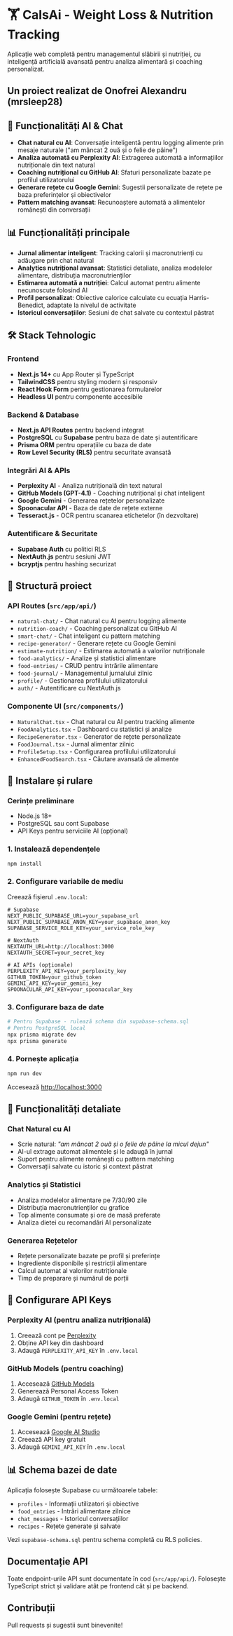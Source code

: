 # 🏋️ CalsAi - Weight Loss & Nutrition Tracking

Aplicație web completă pentru managementul slăbirii și nutriției, cu inteligență artificială avansată pentru analiza alimentară și coaching personalizat.

## Un proiect realizat de Onofrei Alexandru (mrsleep28)

## 🤖 Funcționalități AI & Chat

- **Chat natural cu AI**: Conversație inteligentă pentru logging alimente prin mesaje naturale ("am mâncat 2 ouă și o felie de pâine")
- **Analiza automată cu Perplexity AI**: Extragerea automată a informațiilor nutriționale din text natural
- **Coaching nutrițional cu GitHub AI**: Sfaturi personalizate bazate pe profilul utilizatorului
- **Generare rețete cu Google Gemini**: Sugestii personalizate de rețete pe baza preferințelor și obiectivelor
- **Pattern matching avansat**: Recunoaștere automată a alimentelor românești din conversații

## 📊 Funcționalități principale

- **Jurnal alimentar inteligent**: Tracking calorii și macronutrienți cu adăugare prin chat natural
- **Analytics nutrițional avansat**: Statistici detaliate, analiza modelelor alimentare, distribuția macronutrienților
- **Estimarea automată a nutriției**: Calcul automat pentru alimente necunoscute folosind AI
- **Profil personalizat**: Obiective calorice calculate cu ecuația Harris-Benedict, adaptate la nivelul de activitate
- **Istoricul conversațiilor**: Sesiuni de chat salvate cu contextul păstrat

## 🛠️ Stack Tehnologic

### Frontend

- **Next.js 14+** cu App Router și TypeScript
- **TailwindCSS** pentru styling modern și responsiv
- **React Hook Form** pentru gestionarea formularelor
- **Headless UI** pentru componente accesibile

### Backend & Database

- **Next.js API Routes** pentru backend integrat
- **PostgreSQL** cu **Supabase** pentru baza de date și autentificare
- **Prisma ORM** pentru operațiile cu baza de date
- **Row Level Security (RLS)** pentru securitate avansată

### Integrări AI & APIs

- **Perplexity AI** - Analiza nutrițională din text natural
- **GitHub Models (GPT-4.1)** - Coaching nutrițional și chat inteligent
- **Google Gemini** - Generarea rețetelor personalizate
- **Spoonacular API** - Baza de date de rețete externe
- **Tesseract.js** - OCR pentru scanarea etichetelor (în dezvoltare)

### Autentificare & Securitate

- **Supabase Auth** cu politici RLS
- **NextAuth.js** pentru sesiuni JWT
- **bcryptjs** pentru hashing securizat

## 📁 Structură proiect

### API Routes (`src/app/api/`)

- `natural-chat/` - Chat natural cu AI pentru logging alimente
- `nutrition-coach/` - Coaching personalizat cu GitHub AI
- `smart-chat/` - Chat inteligent cu pattern matching
- `recipe-generator/` - Generare rețete cu Google Gemini
- `estimate-nutrition/` - Estimarea automată a valorilor nutriționale
- `food-analytics/` - Analize și statistici alimentare
- `food-entries/` - CRUD pentru intrările alimentare
- `food-journal/` - Managementul jurnalului zilnic
- `profile/` - Gestionarea profilului utilizatorului
- `auth/` - Autentificare cu NextAuth.js

### Componente UI (`src/components/`)

- `NaturalChat.tsx` - Chat natural cu AI pentru tracking alimente
- `FoodAnalytics.tsx` - Dashboard cu statistici și analize
- `RecipeGenerator.tsx` - Generator de rețete personalizate
- `FoodJournal.tsx` - Jurnal alimentar zilnic
- `ProfileSetup.tsx` - Configurarea profilului utilizatorului
- `EnhancedFoodSearch.tsx` - Căutare avansată de alimente

## 🚀 Instalare și rulare

### Cerințe preliminare

- Node.js 18+
- PostgreSQL sau cont Supabase
- API Keys pentru serviciile AI (opțional)

### 1. Instalează dependențele

```bash
npm install
```

### 2. Configurare variabile de mediu

Creează fișierul `.env.local`:

```env
# Supabase
NEXT_PUBLIC_SUPABASE_URL=your_supabase_url
NEXT_PUBLIC_SUPABASE_ANON_KEY=your_supabase_anon_key
SUPABASE_SERVICE_ROLE_KEY=your_service_role_key

# NextAuth
NEXTAUTH_URL=http://localhost:3000
NEXTAUTH_SECRET=your_secret_key

# AI APIs (opționale)
PERPLEXITY_API_KEY=your_perplexity_key
GITHUB_TOKEN=your_github_token
GEMINI_API_KEY=your_gemini_key
SPOONACULAR_API_KEY=your_spoonacular_key
```

### 3. Configurare baza de date

```bash
# Pentru Supabase - rulează schema din supabase-schema.sql
# Pentru PostgreSQL local
npx prisma migrate dev
npx prisma generate
```

### 4. Pornește aplicația

```bash
npm run dev
```

Accesează [http://localhost:3000](http://localhost:3000)

## 🎯 Funcționalități detaliate

### Chat Natural cu AI

- Scrie natural: _"am mâncat 2 ouă și o felie de pâine la micul dejun"_
- AI-ul extrage automat alimentele și le adaugă în jurnal
- Suport pentru alimente românești cu pattern matching
- Conversații salvate cu istoric și context păstrat

### Analytics și Statistici

- Analiza modelelor alimentare pe 7/30/90 zile
- Distribuția macronutrienților cu grafice
- Top alimente consumate și ore de masă preferate
- Analiza dietei cu recomandări AI personalizate

### Generarea Rețetelor

- Rețete personalizate bazate pe profil și preferințe
- Ingrediente disponibile și restricții alimentare
- Calcul automat al valorilor nutriționale
- Timp de preparare și numărul de porții

## 🔧 Configurare API Keys

### Perplexity AI (pentru analiza nutrițională)

1. Creează cont pe [Perplexity](https://www.perplexity.ai/)
2. Obține API key din dashboard
3. Adaugă `PERPLEXITY_API_KEY` în `.env.local`

### GitHub Models (pentru coaching)

1. Accesează [GitHub Models](https://models.github.ai/)
2. Generează Personal Access Token
3. Adaugă `GITHUB_TOKEN` în `.env.local`

### Google Gemini (pentru rețete)

1. Accesează [Google AI Studio](https://aistudio.google.com/)
2. Creează API key gratuit
3. Adaugă `GEMINI_API_KEY` în `.env.local`

## 📊 Schema bazei de date

Aplicația folosește Supabase cu următoarele tabele:

- `profiles` - Informații utilizatori și obiective
- `food_entries` - Intrări alimentare zilnice
- `chat_messages` - Istoricul conversațiilor
- `recipes` - Rețete generate și salvate

Vezi `supabase-schema.sql` pentru schema completă cu RLS policies.

## Documentație API

Toate endpoint-urile API sunt documentate în cod (`src/app/api/`). Folosește TypeScript strict și validare atât pe frontend cât și pe backend.

## Contribuții

Pull requests și sugestii sunt binevenite!
